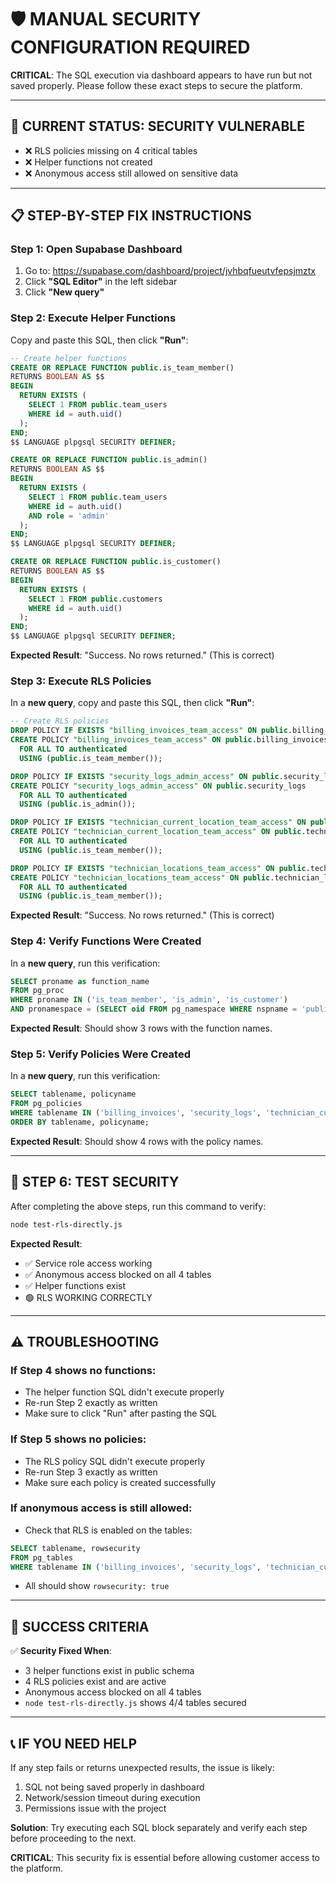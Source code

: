 # 🛡️ MANUAL SECURITY CONFIGURATION REQUIRED

**CRITICAL**: The SQL execution via dashboard appears to have run but not saved properly. Please follow these exact steps to secure the platform.

---

## 🔴 **CURRENT STATUS: SECURITY VULNERABLE**

- ❌ RLS policies missing on 4 critical tables
- ❌ Helper functions not created
- ❌ Anonymous access still allowed on sensitive data

---

## 📋 **STEP-BY-STEP FIX INSTRUCTIONS**

### **Step 1: Open Supabase Dashboard**
1. Go to: https://supabase.com/dashboard/project/jvhbqfueutvfepsjmztx
2. Click **"SQL Editor"** in the left sidebar
3. Click **"New query"**

### **Step 2: Execute Helper Functions**
Copy and paste this SQL, then click **"Run"**:

```sql
-- Create helper functions
CREATE OR REPLACE FUNCTION public.is_team_member()
RETURNS BOOLEAN AS $$
BEGIN
  RETURN EXISTS (
    SELECT 1 FROM public.team_users
    WHERE id = auth.uid()
  );
END;
$$ LANGUAGE plpgsql SECURITY DEFINER;

CREATE OR REPLACE FUNCTION public.is_admin()
RETURNS BOOLEAN AS $$
BEGIN
  RETURN EXISTS (
    SELECT 1 FROM public.team_users
    WHERE id = auth.uid()
    AND role = 'admin'
  );
END;
$$ LANGUAGE plpgsql SECURITY DEFINER;

CREATE OR REPLACE FUNCTION public.is_customer()
RETURNS BOOLEAN AS $$
BEGIN
  RETURN EXISTS (
    SELECT 1 FROM public.customers
    WHERE id = auth.uid()
  );
END;
$$ LANGUAGE plpgsql SECURITY DEFINER;
```

**Expected Result**: "Success. No rows returned." (This is correct)

### **Step 3: Execute RLS Policies**
In a **new query**, copy and paste this SQL, then click **"Run"**:

```sql
-- Create RLS policies
DROP POLICY IF EXISTS "billing_invoices_team_access" ON public.billing_invoices;
CREATE POLICY "billing_invoices_team_access" ON public.billing_invoices
  FOR ALL TO authenticated
  USING (public.is_team_member());

DROP POLICY IF EXISTS "security_logs_admin_access" ON public.security_logs;
CREATE POLICY "security_logs_admin_access" ON public.security_logs
  FOR ALL TO authenticated
  USING (public.is_admin());

DROP POLICY IF EXISTS "technician_current_location_team_access" ON public.technician_current_location;
CREATE POLICY "technician_current_location_team_access" ON public.technician_current_location
  FOR ALL TO authenticated
  USING (public.is_team_member());

DROP POLICY IF EXISTS "technician_locations_team_access" ON public.technician_locations;
CREATE POLICY "technician_locations_team_access" ON public.technician_locations
  FOR ALL TO authenticated
  USING (public.is_team_member());
```

**Expected Result**: "Success. No rows returned." (This is correct)

### **Step 4: Verify Functions Were Created**
In a **new query**, run this verification:

```sql
SELECT proname as function_name
FROM pg_proc
WHERE proname IN ('is_team_member', 'is_admin', 'is_customer')
AND pronamespace = (SELECT oid FROM pg_namespace WHERE nspname = 'public');
```

**Expected Result**: Should show 3 rows with the function names.

### **Step 5: Verify Policies Were Created**
In a **new query**, run this verification:

```sql
SELECT tablename, policyname
FROM pg_policies
WHERE tablename IN ('billing_invoices', 'security_logs', 'technician_current_location', 'technician_locations')
ORDER BY tablename, policyname;
```

**Expected Result**: Should show 4 rows with the policy names.

---

## 🧪 **STEP 6: TEST SECURITY**

After completing the above steps, run this command to verify:

```bash
node test-rls-directly.js
```

**Expected Result**:
- ✅ Service role access working
- ✅ Anonymous access blocked on all 4 tables
- ✅ Helper functions exist
- 🟢 RLS WORKING CORRECTLY

---

## ⚠️ **TROUBLESHOOTING**

### If Step 4 shows no functions:
- The helper function SQL didn't execute properly
- Re-run Step 2 exactly as written
- Make sure to click "Run" after pasting the SQL

### If Step 5 shows no policies:
- The RLS policy SQL didn't execute properly
- Re-run Step 3 exactly as written
- Make sure each policy is created successfully

### If anonymous access is still allowed:
- Check that RLS is enabled on the tables:
```sql
SELECT tablename, rowsecurity
FROM pg_tables
WHERE tablename IN ('billing_invoices', 'security_logs', 'technician_current_location', 'technician_locations');
```
- All should show `rowsecurity: true`

---

## 🎯 **SUCCESS CRITERIA**

✅ **Security Fixed When**:
- 3 helper functions exist in public schema
- 4 RLS policies exist and are active
- Anonymous access blocked on all 4 tables
- `node test-rls-directly.js` shows 4/4 tables secured

---

## 📞 **IF YOU NEED HELP**

If any step fails or returns unexpected results, the issue is likely:
1. SQL not being saved properly in dashboard
2. Network/session timeout during execution
3. Permissions issue with the project

**Solution**: Try executing each SQL block separately and verify each step before proceeding to the next.

**CRITICAL**: This security fix is essential before allowing customer access to the platform.